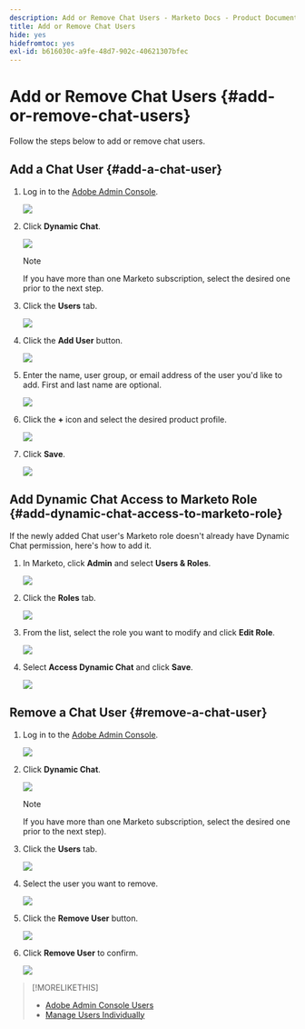 ```yaml
---
description: Add or Remove Chat Users - Marketo Docs - Product Documentation
title: Add or Remove Chat Users
hide: yes
hidefromtoc: yes
exl-id: b616030c-a9fe-48d7-902c-40621307bfec
---
```

# Add or Remove Chat Users {#add-or-remove-chat-users}

Follow the steps below to add or remove chat users.

## Add a Chat User {#add-a-chat-user}

1. Log in to the [Adobe Admin Console](https://adminconsole.adobe.com/).

   ![](assets/add-or-remove-chat-users-1.png)

1. Click **Dynamic Chat**.

   ![](assets/add-or-remove-chat-users-2.png)

   >[!NOTE]
   >
   >If you have more than one Marketo subscription, select the desired one prior to the next step.

1. Click the **Users** tab.

   ![](assets/add-or-remove-chat-users-3.png)

1. Click the **Add User** button.

   ![](assets/add-or-remove-chat-users-4.png)

1. Enter the name, user group, or email address of the user you'd like to add. First and last name are optional.

   ![](assets/add-or-remove-chat-users-5.png)

1. Click the **+** icon and select the desired product profile.

   ![](assets/add-or-remove-chat-users-6.png)

1. Click **Save**.

   ![](assets/add-or-remove-chat-users-7.png)

## Add Dynamic Chat Access to Marketo Role {#add-dynamic-chat-access-to-marketo-role}

If the newly added Chat user's Marketo role doesn't already have Dynamic Chat permission, here's how to add it.

1. In Marketo, click **Admin** and select **Users & Roles**.

   ![](assets/add-or-remove-chat-users-8.png)

1. Click the **Roles** tab.

   ![](assets/add-or-remove-chat-users-9.png)

1. From the list, select the role you want to modify and click **Edit Role**.

   ![](assets/add-or-remove-chat-users-10.png)

1. Select **Access Dynamic Chat** and click **Save**.

   ![](assets/add-or-remove-chat-users-11.png)

## Remove a Chat User {#remove-a-chat-user}

1. Log in to the [Adobe Admin Console](https://adminconsole.adobe.com/).

   ![](assets/add-or-remove-chat-users-12.png)

1. Click **Dynamic Chat**.

   ![](assets/add-or-remove-chat-users-13.png)

   >[!NOTE]
   >
   >If you have more than one Marketo subscription, select the desired one prior to the next step).

1. Click the **Users** tab.

   ![](assets/add-or-remove-chat-users-14.png)

1. Select the user you want to remove.

   ![](assets/add-or-remove-chat-users-15.png)

1. Click the **Remove User** button.

   ![](assets/add-or-remove-chat-users-16.png)

1. Click **Remove User** to confirm.

   ![](assets/add-or-remove-chat-users-17.png)

>[!MORELIKETHIS]
>
>* [Adobe Admin Console Users](https://helpx.adobe.com/enterprise/using/users.html)
>* [Manage Users Individually](https://helpx.adobe.com/enterprise/using/manage-users-individually.html)
